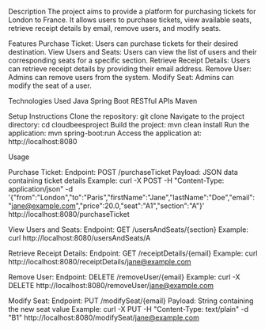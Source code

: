 Description
The project aims to provide a platform for purchasing tickets for London to France. It allows users to purchase tickets, view available seats, retrieve receipt details by email, remove users, and modify seats.

Features
Purchase Ticket: Users can purchase tickets for their desired destination.
View Users and Seats: Users can view the list of users and their corresponding seats for a specific section.
Retrieve Receipt Details: Users can retrieve receipt details by providing their email address.
Remove User: Admins can remove users from the system.
Modify Seat: Admins can modify the seat of a user.

Technologies Used
Java
Spring Boot
RESTful APIs
Maven

Setup Instructions
Clone the repository: git clone <repository-url>
Navigate to the project directory: cd cloudbeesproject
Build the project: mvn clean install
Run the application: mvn spring-boot:run
Access the application at: http://localhost:8080

Usage

Purchase Ticket:
Endpoint: POST /purchaseTicket
Payload: JSON data containing ticket details
Example: curl -X POST -H "Content-Type: application/json" -d '{"from":"London","to":"Paris","firstName":"Jane","lastName":"Doe","email":"jane@example.com","price":20.0,"seat":"A1","section":"A"}' http://localhost:8080/purchaseTicket

View Users and Seats:
Endpoint: GET /usersAndSeats/{section}
Example: curl http://localhost:8080/usersAndSeats/A

Retrieve Receipt Details:
Endpoint: GET /receiptDetails/{email}
Example: curl http://localhost:8080/receiptDetails/jane@example.com

Remove User:
Endpoint: DELETE /removeUser/{email}
Example: curl -X DELETE http://localhost:8080/removeUser/jane@example.com

Modify Seat:
Endpoint: PUT /modifySeat/{email}
Payload: String containing the new seat value
Example: curl -X PUT -H "Content-Type: text/plain" -d "B1" http://localhost:8080/modifySeat/jane@example.com
